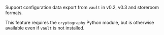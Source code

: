 Support configuration data export from `vault` in v0.2, v0.3 and storeroom formats.

This feature requires the `cryptography` Python module, but is otherwise available even if `vault` is not installed.
